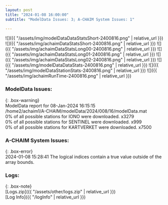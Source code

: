 ```yaml
---
layout: post
title: "2024-01-08 16:00:00"
subtitle: "ModelData Issues: 3; A-CHAIM System Issues: 1"

---
```


![]({{ "/assets/img/modelDataDataStatsShort-2400816.png" | relative_url }})
![]({{ "/assets/img/achaimDataStatsShort-2400816.png" | relative_url }})
![]({{ "/assets/img/achaimDataStatsLong00-2400816.png" | relative_url }})
![]({{ "/assets/img/achaimDataStatsLong01-2400816.png" | relative_url }})
![]({{ "/assets/img/achaimDataStatsLong02-2400816.png" | relative_url }})
![]({{ "/assets/img/modelDataDataStats-2400816.png" | relative_url }})
![]({{ "/assets/img/modelDataStationStats-2400816.png" | relative_url }})
![]({{ "/assets/img/achaimRunTime-2400816.png" | relative_url }})


### ModelData Issues:  
  
{: .box-warning}  
 ModelData report for 08-Jan-2024 16:15:15   
 /home2/achaim1/A-CHAIM/modelData/2024/008/16/modelData.mat   
 0% of all possible stations for IONO were downloaded. x3279   
 0% of all possible stations for SENTINEL were downloaded. x999   
 0% of all possible stations for KARTVERKET were downloaded. x7500   
  
### A-CHAIM System Issues:  
  
{: .box-error}  
2024-01-08 15:28:41 The logical indices contain a true value outside of the array bounds.  

### Logs:  
  
{: .box-note}  
[Logs.zip]({{ "/assets/other/logs.zip" | relative_url }})  
[Log Info]({{ "/logInfo" | relative_url }})  
